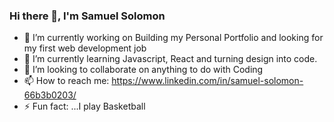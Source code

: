 ### Hi there 👋, I'm Samuel Solomon

<!--
**S-Solomon/S-Solomon** is a ✨ _special_ ✨ repository because its `README.md` (this file) appears on your GitHub profile.

Here are some ideas to get you started: -->

- 🔭 I’m currently working on Building my Personal Portfolio and looking for my first web development job
- 🌱 I’m currently learning Javascript, React and turning design into code.
- 👯 I’m looking to collaborate on anything to do with Coding
- 📫 How to reach me: https://www.linkedin.com/in/samuel-solomon-66b3b0203/
- ⚡ Fun fact: ...I play Basketball 

